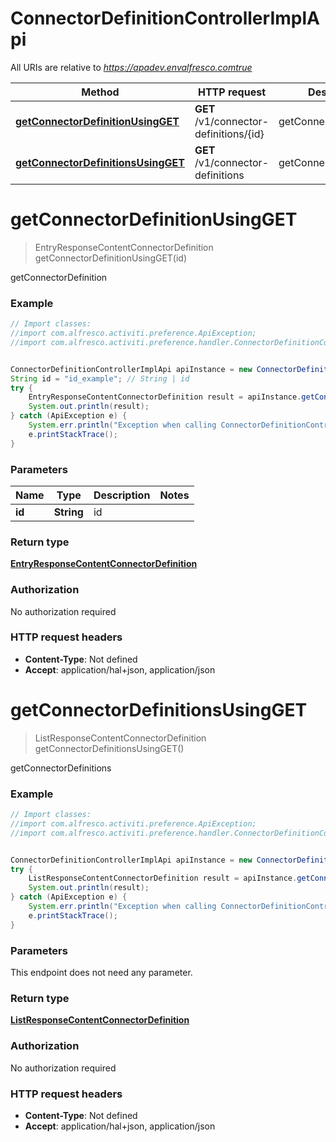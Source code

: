 # ConnectorDefinitionControllerImplApi

All URIs are relative to *https://apadev.envalfresco.comtrue*

Method | HTTP request | Description
------------- | ------------- | -------------
[**getConnectorDefinitionUsingGET**](ConnectorDefinitionControllerImplApi.md#getConnectorDefinitionUsingGET) | **GET** /v1/connector-definitions/{id} | getConnectorDefinition
[**getConnectorDefinitionsUsingGET**](ConnectorDefinitionControllerImplApi.md#getConnectorDefinitionsUsingGET) | **GET** /v1/connector-definitions | getConnectorDefinitions


<a name="getConnectorDefinitionUsingGET"></a>
# **getConnectorDefinitionUsingGET**
> EntryResponseContentConnectorDefinition getConnectorDefinitionUsingGET(id)

getConnectorDefinition

### Example
```java
// Import classes:
//import com.alfresco.activiti.preference.ApiException;
//import com.alfresco.activiti.preference.handler.ConnectorDefinitionControllerImplApi;


ConnectorDefinitionControllerImplApi apiInstance = new ConnectorDefinitionControllerImplApi();
String id = "id_example"; // String | id
try {
    EntryResponseContentConnectorDefinition result = apiInstance.getConnectorDefinitionUsingGET(id);
    System.out.println(result);
} catch (ApiException e) {
    System.err.println("Exception when calling ConnectorDefinitionControllerImplApi#getConnectorDefinitionUsingGET");
    e.printStackTrace();
}
```

### Parameters

Name | Type | Description  | Notes
------------- | ------------- | ------------- | -------------
 **id** | **String**| id |

### Return type

[**EntryResponseContentConnectorDefinition**](EntryResponseContentConnectorDefinition.md)

### Authorization

No authorization required

### HTTP request headers

 - **Content-Type**: Not defined
 - **Accept**: application/hal+json, application/json

<a name="getConnectorDefinitionsUsingGET"></a>
# **getConnectorDefinitionsUsingGET**
> ListResponseContentConnectorDefinition getConnectorDefinitionsUsingGET()

getConnectorDefinitions

### Example
```java
// Import classes:
//import com.alfresco.activiti.preference.ApiException;
//import com.alfresco.activiti.preference.handler.ConnectorDefinitionControllerImplApi;


ConnectorDefinitionControllerImplApi apiInstance = new ConnectorDefinitionControllerImplApi();
try {
    ListResponseContentConnectorDefinition result = apiInstance.getConnectorDefinitionsUsingGET();
    System.out.println(result);
} catch (ApiException e) {
    System.err.println("Exception when calling ConnectorDefinitionControllerImplApi#getConnectorDefinitionsUsingGET");
    e.printStackTrace();
}
```

### Parameters
This endpoint does not need any parameter.

### Return type

[**ListResponseContentConnectorDefinition**](ListResponseContentConnectorDefinition.md)

### Authorization

No authorization required

### HTTP request headers

 - **Content-Type**: Not defined
 - **Accept**: application/hal+json, application/json

